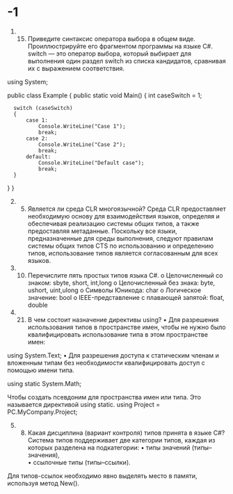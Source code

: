 # -1
1.  15) Приведите синтаксис оператора выбора в общем виде. Проиллюстрируйте его фрагментом программы на языке C#.
switch — это оператор выбора, который выбирает для выполнения один раздел switch из списка кандидатов, сравнивая их с выражением соответствия.

using System;

public class Example
{
   public static void Main()
   {
      int caseSwitch = 1;
      
      switch (caseSwitch)
      {
          case 1:
              Console.WriteLine("Case 1");
              break;
          case 2:
              Console.WriteLine("Case 2");
              break;
          default:
              Console.WriteLine("Default case");
              break;
      }
   }
}


2. 5) Является ли среда CLR многоязычной?
Среда CLR предоставляет необходимую основу для взаимодействия языков, определяя и обеспечивая реализацию системы общих типов, а также предоставляя метаданные. Поскольку все языки, предназначенные для среды выполнения, следуют правилам системы общих типов CTS по использованию и определению типов, использование типов является согласованным для всех языков.
3. 10) Перечислите пять простых типов языка C#.
o	Целочисленный со знаком: sbyte, short, int,long
o	Целочисленный без знака: byte, ushort, uint,ulong
o	Символы Юникода: char
o	Логическое значение: bool
o	IEEE-представление с плавающей запятой: float, double
4.  21) В чем состоит назначение директивы using? 
•	Для разрешения использования типов в пространстве имен, чтобы не нужно было квалифицировать использование типа в этом пространстве имен:

using System.Text;
•	Для разрешения доступа к статическим членам и вложенным типам без необходимости квалифицировать доступ с помощью имени типа.

using static System.Math;

  Чтобы создать псевдоним для пространства имен или типа. Это  называется директивой using static.
   using Project = PC.MyCompany.Project;

5.  8) Какая дисциплина (вариант контроля) типов принята в языке C#?
Система типов поддерживает две категории типов, каждая из которых разделена на подкатегории: 
•	типы значений (типы–значения),  
•	ссылочные типы (типы–ссылки).

Для типов-ссылок необходимо явно выделять место в памяти, используя метод New().

